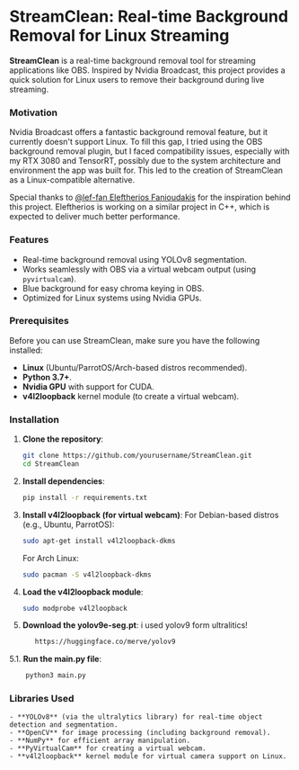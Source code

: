 # StreamClean: Real-time Background Removal for Linux Streaming

**StreamClean** is a real-time background removal tool for streaming applications like OBS. Inspired by Nvidia Broadcast, this project provides a quick solution for Linux users to remove their background during live streaming.

### Motivation

Nvidia Broadcast offers a fantastic background removal feature, but it currently doesn't support Linux. To fill this gap, I tried using the OBS background removal plugin, but I faced compatibility issues, especially with my RTX 3080 and TensorRT, possibly due to the system architecture and environment the app was built for. This led to the creation of StreamClean as a Linux-compatible alternative.

Special thanks to [@lef-fan Eleftherios Fanioudakis](https://github.com/lef-fan) for the inspiration behind this project. Eleftherios is working on a similar project in C++, which is expected to deliver much better performance.

### Features

- Real-time background removal using YOLOv8 segmentation.
- Works seamlessly with OBS via a virtual webcam output (using `pyvirtualcam`).
- Blue background for easy chroma keying in OBS.
- Optimized for Linux systems using Nvidia GPUs.

### Prerequisites

Before you can use StreamClean, make sure you have the following installed:

- **Linux** (Ubuntu/ParrotOS/Arch-based distros recommended).
- **Python 3.7+**.
- **Nvidia GPU** with support for CUDA.
- **v4l2loopback** kernel module (to create a virtual webcam).

### Installation

1. **Clone the repository**:

   ```bash
   git clone https://github.com/yourusername/StreamClean.git
   cd StreamClean
   ```

2. **Install dependencies**:

   ```bash
   pip install -r requirements.txt

   ```

3. **Install v4l2loopback (for virtual webcam)**:
   For Debian-based distros (e.g., Ubuntu, ParrotOS):

   ```bash
   sudo apt-get install v4l2loopback-dkms
   ```

   For Arch Linux:

   ```bash
   sudo pacman -S v4l2loopback-dkms
   ```

4. **Load the v4l2loopback module**:

   ```bash
   sudo modprobe v4l2loopback
   ```

5. **Download the yolov9e-seg.pt**:
   i used yolov9 form ultralitics!
   ```bash
      https://huggingface.co/merve/yolov9
   ```

5.1. **Run the main.py file**:

```bash
    python3 main.py
```

### Libraries Used

    - **YOLOv8** (via the ultralytics library) for real-time object detection and segmentation.
    - **OpenCV** for image processing (including background removal).
    - **NumPy** for efficient array manipulation.
    - **PyVirtualCam** for creating a virtual webcam.
    - **v4l2loopback** kernel module for virtual camera support on Linux.
